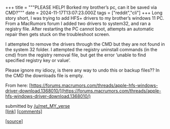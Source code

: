 +++
title = """PLEASE HELP! Borked my brother’s pc, can it be saved via CMD?"""
date = 2024-11-17T13:07:23.000Z
tags = ["reddit","cli"]
+++
Long story short, I was trying to add HFS+ drivers to my brother’s windows 11 PC. From a MacRumors forum I added two drivers to system32, and ran a registry file. After restarting the PC cannot boot, attempts an automatic repair then gets stuck on the troubleshoot screen.

I attempted to remove the drivers through the CMD but they are not found in the system 32 folder. I attempted the registry uninstall commands (in the cmd) from the registry removal file, but get the error ‘unable to find specified registry key or value’.

Please ignore my idiocy, is there any way to undo this or backup files?? In the CMD the downloads file is empty.

From here: [https://forums.macrumors.com/threads/apple-hfs-windows-driver-download.1368010/](https://forums.macrumors.com/threads/apple-hfs-windows-driver-download.1368010/)

submitted by [/u/met\_MY\_verse](https://www.reddit.com/user/met_MY_verse)  
[\[link\]](https://www.reddit.com/r/commandline/comments/1gtd5xo/please_help_borked_my_brothers_pc_can_it_be_saved/) [\[comments\]](https://www.reddit.com/r/commandline/comments/1gtd5xo/please_help_borked_my_brothers_pc_can_it_be_saved/)

[[source]](https://www.reddit.com/r/commandline/comments/1gtd5xo/please_help_borked_my_brothers_pc_can_it_be_saved/)
